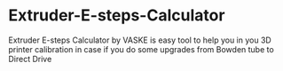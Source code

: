 # Extruder-E-steps-Calculator
Extruder E-steps Calculator by VASKE is easy tool to help you in you 3D printer calibration in case if you do some upgrades from Bowden tube to Direct Drive
